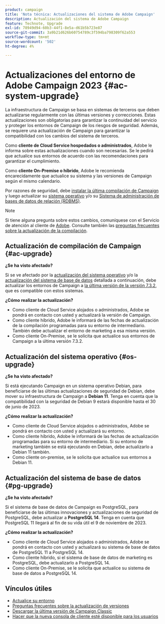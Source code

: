 ```yaml
---
product: campaign
title: 'Nota técnica: Actualizaciones del sistema de Adobe Campaign'
description: Actualización del sistema de Adobe Campaign
feature: Technote, Upgrade
exl-id: 78949d94-60b3-44f1-8e5a-d61b5b723e87
source-git-commit: 3a9b21d626b60754789c3f594ba798309f62a553
workflow-type: tm+mt
source-wordcount: '502'
ht-degree: 4%

---
```


# Actualizaciones del entorno de Adobe Campaign 2023 {#ac-system-upgrade}

La infraestructura de Campaign se basa en sistemas de terceros que deben actualizarse regularmente con las últimas versiones y correcciones. Estas actualizaciones son obligatorias para garantizar la continuidad del servicio y proteger los entornos de Campaign de los riesgos de seguridad. Además, se requiere una actualización de Campaign para garantizar la compatibilidad con los cambios del sistema de terceros.

Como **cliente de Cloud Service hospedados o administrados**, Adobe le informa sobre estas actualizaciones cuando son necesarias. Se le pedirá que actualice sus entornos de acuerdo con las recomendaciones para garantizar el cumplimiento.

Como **cliente On-Premise o híbrido**, Adobe le recomienda encarecidamente que actualice su sistema y las versiones de Campaign según el mismo calendario.

Por razones de seguridad, debe [instalar la última compilación de Campaign](#ac-upgrade) y luego actualizar su [sistema operativo](#os-upgrade) y/o su [Sistema de administración de bases de datos de relación (RDBMS)](#pg-upgrade).

>[!NOTE]
>
>Si tiene alguna pregunta sobre estos cambios, comuníquese con el Servicio de atención al cliente de [Adobe](https://helpx.adobe.com/es/enterprise/admin-guide.html/enterprise/using/support-for-experience-cloud.ug.html). Consulte también las [preguntas frecuentes sobre la actualización de la compilación](../../platform/using/faq-build-upgrade.md).
>

## Actualización de compilación de Campaign {#ac-upgrade}

**¿Se ha visto afectado?**

Si se ve afectado por la [actualización del sistema operativo](#os-upgrade) y/o la [actualización del sistema de base de datos](#pg-upgrade) detallada a continuación, debe actualizar los entornos de Campaign a [la última versión de la versión 7.3.2](../../rn/using/latest-release.md#release-7-3-2), que es compatible con estos sistemas.

**¿Cómo realizar la actualización?**

* Como cliente de Cloud Service alojados o administrados, Adobe se pondrá en contacto con usted y actualizará la versión de Campaign.
* Como cliente híbrido, Adobe le informará de las fechas de actualización de la compilación programadas para su entorno de intermediario. También debe actualizar el entorno de marketing a esa misma versión.
* Como cliente On-Premise, se le solicita que actualice sus entornos de Campaign a la última versión 7.3.2.


## Actualización del sistema operativo {#os-upgrade}

**¿Se ha visto afectado?**

Si está ejecutando Campaign en un sistema operativo Debian, para beneficiarse de las últimas actualizaciones de seguridad de Debian, debe mover su infraestructura de Campaign a **Debian 11**. Tenga en cuenta que la compatibilidad con la seguridad de Debian 9 estará disponible hasta el 30 de junio de 2023.

**¿Cómo realizar la actualización?**

* Como cliente de Cloud Service alojados o administrados, Adobe se pondrá en contacto con usted y actualizará su entorno.
* Como cliente híbrido, Adobe le informará de las fechas de actualización programadas para su entorno de intermediario. Si su entorno de marketing también se está ejecutando en Debian, debe actualizarlo a Debian 11 también.
* Como cliente on-premise, se le solicita que actualice sus entornos a Debian 11.

## Actualización del sistema de base de datos {#pg-upgrade}

**¿Se ha visto afectado?**

Si el sistema de base de datos de Campaign es PostgreSQL, para beneficiarse de las últimas innovaciones y actualizaciones de seguridad de PostgreSQL, debe actualizar a **PostgreSQL 14**. Tenga en cuenta que PostgreSQL 11 llegará al fin de su vida útil el 9 de noviembre de 2023.

**¿Cómo realizar la actualización?**

* Como cliente de Cloud Service alojados o administrados, Adobe se pondrá en contacto con usted y actualizará su sistema de base de datos de PostgreSQL 11 a PostgreSQL 14.
* Como cliente híbrido, si el sistema de base de datos de marketing es PostgreSQL, debe actualizarlo a PostgreSQL 14.
* Como cliente On-Premise, se le solicita que actualice su sistema de base de datos a PostgreSQL 14.


## Vínculos útiles

* [Actualice su entorno](../../production/using/build-upgrade.md)
* [Preguntas frecuentes sobre la actualización de versiones](../../platform/using/faq-build-upgrade.md)
* [Descargar la última versión de Campaign Classic](https://experience.adobe.com/#/downloads/content/software-distribution/es/campaign.html)
* [Hacer que la nueva consola de cliente esté disponible para los usuarios](../../installation/using/client-console-availability-for-windows.md)

